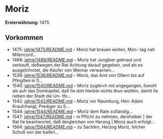 # Moriz

**Ersterwähnung:** 1475

## Vorkommen
- 1475: [jahre/1475/README.md](../jahre/1475/README.md) – Moriz hat brauen wollen, Mon-
tag nah Miſericord...
- 1488: [jahre/1488/README.md](../jahre/1488/README.md) – Moriz hat Jungbier gebraut und
verkauft, de8wegen der Rat Achtung darauf gegeben, und
als es ausgeſchrotet, die Käufer von Weimar verwarnen...
- 1536: [jahre/1536/README.md](../jahre/1536/README.md) – Moriz,
das Amt von Oſtern bis auf Pfingſten in S...
- 1540: [jahre/1540/README.md](../jahre/1540/README.md) – Moriz zuglei<h mit angegangen,
ſowohl als auh das Domkapitel, daß ſie doh hierbei
nichts thun wollten, damit ſie neben der Stadt die Un-
tfo...
- 1542: [jahre/1542/README.md](../jahre/1542/README.md) – Moriz vor Naumburg, Herr Adam Krauſchwigt,
Prediger zu S...
- 1544: [jahre/1544/README.md](../jahre/1544/README.md) – Moriz dem Rate zuſtändig...
- 1547: [jahre/1547/README.md](../jahre/1547/README.md) – in Pflicht zu nehmen, derohalber |
der Rat ſie beantwortet, daß dergleichen von Herzog |
Moriz auch erfolgt...
- 1564: [jahre/1564/README.md](../jahre/1564/README.md) – zu Sachſen, Herzog Moriz, ſolcher Schuß von der kaiſerl...
